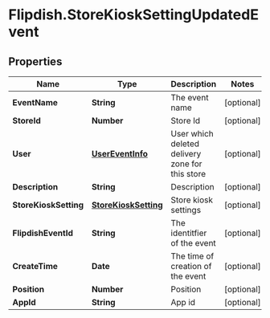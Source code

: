 # Flipdish.StoreKioskSettingUpdatedEvent

## Properties
Name | Type | Description | Notes
------------ | ------------- | ------------- | -------------
**EventName** | **String** | The event name | [optional] 
**StoreId** | **Number** | Store Id | [optional] 
**User** | [**UserEventInfo**](UserEventInfo.md) | User which deleted delivery zone for this store | [optional] 
**Description** | **String** | Description | [optional] 
**StoreKioskSetting** | [**StoreKioskSetting**](StoreKioskSetting.md) | Store kiosk settings | [optional] 
**FlipdishEventId** | **String** | The identitfier of the event | [optional] 
**CreateTime** | **Date** | The time of creation of the event | [optional] 
**Position** | **Number** | Position | [optional] 
**AppId** | **String** | App id | [optional] 



